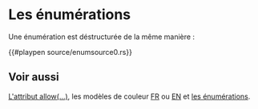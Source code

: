# Les énumérations

Une énumération est déstructurée de la même manière :

{{#playpen source/enumsource0.rs}}

## Voir aussi

[L'attribut allow(...)][allow], les modèles de couleur [FR][fr_color] ou [EN][en_color] et [les énumérations][enums].

[allow]: ../chapitre11/deadcode.html
[fr_color]: https://fr.wikipedia.org/wiki/Modèle_colorimétrique
[en_color]: https://en.wikipedia.org/wiki/Color_model
[enums]: ../chapitre3/enum.html
